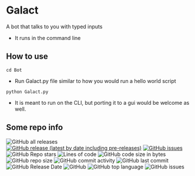 # Galact
A bot that talks to you with typed inputs
- It runs in the command line

## How to use
```
cd Bot
```
- Run Galact.py file similar to how you would run a hello world script
```
python Galact.py
```
- It is meant to run on the CLI, but porting it to a gui would be welcome as well.

## Some repo info

![GitHub all releases](https://img.shields.io/github/downloads/Absozero/Galact/total?style=for-the-badge)
[![GitHub release (latest by date including pre-releases)](https://img.shields.io/github/v/release/Absozero/Galact?include_prereleases&style=for-the-badge)](https://github.com/absozero/Galact/releases/) 
[![GitHub issues](https://img.shields.io/github/issues/Absozero/Galact?style=for-the-badge)](https://github.com/absozero/Galact/issues)
![GitHub Repo stars](https://img.shields.io/github/stars/Absozero/Galact?style=social)
![Lines of code](https://img.shields.io/tokei/lines/github/Absozero/Galact?style=for-the-badge)
![GitHub code size in bytes](https://img.shields.io/github/languages/code-size/Absozero/Galact?style=for-the-badge)
![GitHub repo size](https://img.shields.io/github/repo-size/Absozero/Galact?style=for-the-badge)
![GitHub commit activity](https://img.shields.io/github/commit-activity/w/Absozero/Galact?style=for-the-badge)
![GitHub last commit](https://img.shields.io/github/last-commit/Absozero/Galact?style=for-the-badge)
![GitHub Release Date](https://img.shields.io/github/release-date/Absozero/Galact?style=for-the-badge)
![GitHub](https://img.shields.io/github/license/Absozero/Galact?style=for-the-badge)
![GitHub top language](https://img.shields.io/github/languages/top/Absozero/Galact?style=for-the-badge)
![GitHub issues](https://img.shields.io/github/issues-raw/Absozero/Galact?style=for-the-badge)
